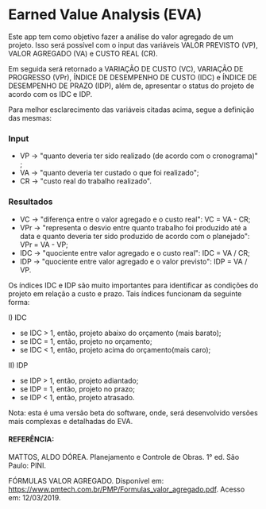 Earned Value Analysis (EVA)
=======

Este app tem como objetivo fazer a análise do valor agregado de um projeto. Isso será possível com o input das variáveis VALOR PREVISTO (VP), VALOR AGREGADO (VA) e CUSTO REAL (CR).

Em seguida será retornado a VARIAÇÃO DE CUSTO (VC), VARIAÇÃO DE PROGRESSO (VPr), ÍNDICE DE DESEMPENHO DE CUSTO (IDC) e ÍNDICE DE DESEMPENHO DE PRAZO (IDP), além de, apresentar o status do projeto de acordo com os IDC e IDP.

Para melhor esclarecimento das variáveis citadas acima, segue a definição das mesmas:

### Input

* VP -> "quanto deveria ter sido realizado (de acordo com o cronograma)" ;
* VA -> "quanto deveria ter custado o que foi realizado";
* CR -> "custo real do trabalho realizado".

### Resultados

* VC  -> "diferença entre o valor agregado e o custo real": VC = VA - CR;
* VPr -> "representa o desvio entre quanto trabalho foi produzido até a data e quanto deveria ter sido produzido de acordo com o planejado": VPr = VA - VP;
* IDC -> "quociente entre valor agregado e o custo real": IDC = VA / CR;
* IDP -> "quociente entre valor agregado e o valor previsto":
      IDP = VA / VP.

Os índices IDC e IDP são muito importantes para identificar as condições do projeto em relação a custo e prazo. Tais índices funcionam da seguinte forma:

I) IDC

* se IDC > 1, então, projeto abaixo do orçamento (mais barato);
* se IDC = 1, então, projeto no orçamento;
* se IDC < 1, então, projeto acima do orçamento(mais caro);
	
II) IDP

* se IDP > 1, então, projeto adiantado;	
* se IDP = 1, então, projeto no prazo;
* se IDP < 1, então, projeto atrasado.

Nota: esta é uma versão beta do software, onde, será desenvolvido versões mais complexas e detalhadas do EVA.

#### REFERÊNCIA:

MATTOS, ALDO DÓREA. Planejamento e Controle de Obras. 1° ed. São Paulo: PINI.

FÓRMULAS VALOR AGREGADO. Disponível em: <https://www.pmtech.com.br/PMP/Formulas_valor_agregado.pdf>. Acesso em: 12/03/2019.
